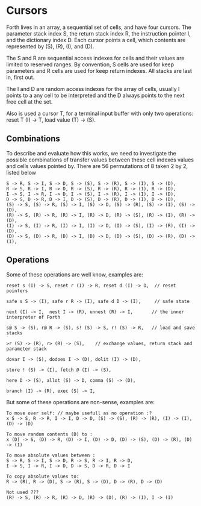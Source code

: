 # Cursors

Forth lives in an array, a sequential set of cells, and have four cursors. The parameter stack index S, the return stack index R, the instruction pointer I, and the dictionary index D. Each cursor points a cell, which contents are represented by (S), (R), (I), and (D).
  
The S and R are sequential access indexes for cells and their values are limited to reserved ranges. By convention, S cells are used for keep parameters and R cells are used for keep return indexes. All stacks are last in, first out.
      
The I and D are random access indexes for the array of cells, usually I points to a any cell to be interpreted and the D always points to the next free cell at the set.

Also is used a cursor T, for a terminal input buffer with only two operations: reset T (I) -> T, load value (T) -> (S).

## Combinations
     
To describe and evaluate how this works, we need to investigate the possible combinations of transfer values between these cell indexes values and cells values pointed by. There are 56 permutations of 8 taken 2 by 2, listed below
    
    S -> R, S -> I, S -> D, S -> (S), S -> (R), S -> (I), S -> (D),
    R -> S, R -> I, R -> D, R -> (S), R -> (R), R -> (I), R -> (D),
    I -> S, I -> R, I -> D, I -> (S), I -> (R), I -> (I), I -> (D),
    D -> S, D -> R, D -> I, D -> (S), D -> (R), D -> (I), D -> (D),
    (S) -> S, (S) -> R, (S) -> I, (S) -> D, (S) -> (R), (S) -> (I), (S) -> (D),
    (R) -> S, (R) -> R, (R) -> I, (R) -> D, (R) -> (S), (R) -> (I), (R) -> (D),
    (I) -> S, (I) -> R, (I) -> I, (I) -> D, (I) -> (S), (I) -> (R), (I) -> (D),
    (D) -> S, (D) -> R, (D) -> I, (D) -> D, (D) -> (S), (D) -> (R), (D) -> (I),
  
## Operations

Some of these operations are well know, examples are:

    reset s (I) -> S, reset r (I) -> R, reset d (I) -> D,  // reset pointers
   
    safe s S -> (I), safe r R -> (I), safe d D -> (I),     // safe state 
    
    next (I) -> I,  nest I -> (R), unnest (R) -> I,       // the inner interpreter of Forth

    s@ S -> (S), r@ R -> (S), s! (S) -> S, r! (S) -> R,   // load and save stacks
    
    >r (S) -> (R), r> (R) -> (S),    // exchange values, return stack and parameter stack                          

    dovar I -> (S), dodoes I -> (D), dolit (I) -> (D), 

    store ! (S) -> (I), fetch @ (I) -> (S),

    here D -> (S), allot (S) -> D, comma (S) -> (D),

    branch (I) -> (R), exec (S) -> I,
    

But some of these operations are non-sense, examples are:

    To move over self: // maybe usefull as no operation :?
    x S -> S, R -> R, I -> I, D -> D, (S) -> (S), (R) -> (R), (I) -> (I), (D) -> (D) 

    To move random contents (D) to :
    x (D) -> S, (D) -> R, (D) -> I, (D) -> D, (D) -> (S), (D) -> (R), (D) -> (I)

    To move absolute values between :
    S -> R, S -> I, S -> D, R -> S, R -> I, R -> D, 
    I -> S, I -> R, I -> D, D -> S, D -> R, D -> I

    To copy absolute values to:
    R -> (R), R -> (D), S -> (R), S -> (D), D -> (R), D -> (D)

    Not used ???
    (R) -> S, (R) -> R, (R) -> D, (R) -> (D), (R) -> (I), I -> (I)

 
